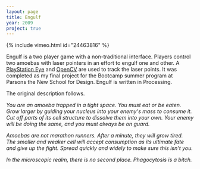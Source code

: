 ```yaml
---
layout: page
title: Engulf
year: 2009
project: true
--- 
```


{% include vimeo.html id="24463816" %}

Engulf is a two player game with a non-traditional interface. Players control two amoebas with laser pointers in an effort to engulf one and other. A [PlayStation Eye][1] and [OpenCV][2] are used to track the laser points. It was completed as my final project for the Bootcamp summer program at Parsons the New School for Design. Engulf is written in Processing.

The original description follows.

_You are an amoeba trapped in a tight space. You must eat or be eaten. Grow larger by guiding your nucleus into your enemy's mass to consume it. Cut off parts of its cell structure to dissolve them into your own. Your enemy will be doing the same, and you must always be on guard._

_Amoebas are not marathon runners. After a minute, they will grow tired. The smaller and weaker cell will accept consumption as its ultimate fate and give up the fight. Spread quickly and widely to make sure this isn't you._

_In the microscopic realm, there is no second place. Phagocytosis is a bitch._

[1]: http://en.wikipedia.org/wiki/PlayStation_Eye
[2]: http://ubaa.net/shared/processing/opencv/